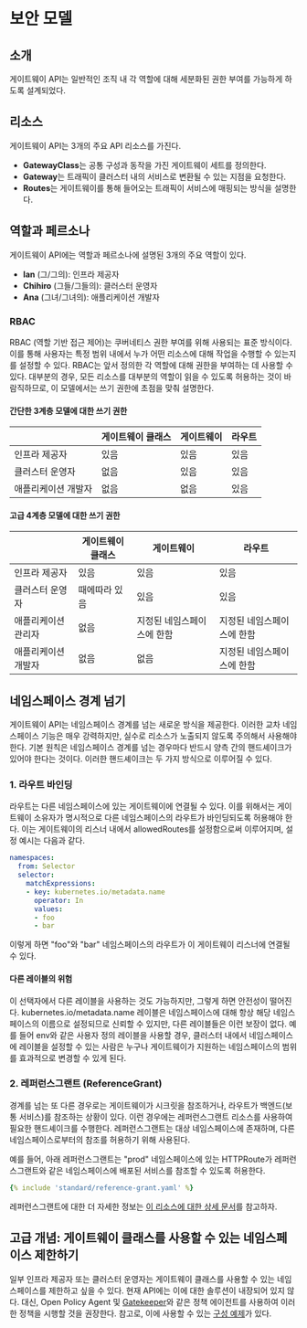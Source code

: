 # 보안 모델

## 소개
게이트웨이 API는 일반적인 조직 내 각 역할에 대해 세분화된 권한 부여를 가능하게 하도록
설계되었다.

## 리소스
게이트웨이 API는 3개의 주요 API 리소스를 가진다.

* **GatewayClass**는
  공통 구성과 동작을 가진 게이트웨이 세트를 정의한다.
* **Gateway**는
  트래픽이 클러스터 내의 서비스로 변환될 수 있는 지점을 요청한다.
* **Routes**는
  게이트웨이를 통해 들어오는 트래픽이 서비스에 매핑되는 방식을 설명한다.

## 역할과 페르소나

게이트웨이 API에는 역할과 페르소나에 설명된 3개의 주요 역할이 있다.

- **Ian** (그/그의): 인프라 제공자
- **Chihiro** (그들/그들의): 클러스터 운영자
- **Ana** (그녀/그녀의): 애플리케이션 개발자

[역할과 페르소나]:roles-and-personas.md

### RBAC

RBAC (역할 기반 접근 제어)는 쿠버네티스 권한 부여를 위해 사용되는 표준 방식이다.
이를 통해 사용자는 특정 범위 내에서 누가 어떤 리소스에 대해 작업을 수행할 수 있는지를 설정할 수 있다.
RBAC는 앞서 정의한 각 역할에 대해 권한을 부여하는 데 사용할 수 있다. 대부분의 경우, 모든 리소스를
대부분의 역할이 읽을 수 있도록 허용하는 것이 바람직하므로, 이 모델에서는 쓰기 권한에 초점을 맞춰 설명한다.

#### 간단한 3계층 모델에 대한 쓰기 권한
| | 게이트웨이 클래스 | 게이트웨이 | 라우트 |
|-|-|-|-|
| 인프라 제공자 | 있음 | 있음 | 있음 |
| 클러스터 운영자 | 없음 | 있음 | 있음 |
| 애플리케이션 개발자 | 없음 | 없음 | 있음 |

#### 고급 4계층 모델에 대한 쓰기 권한
| | 게이트웨이 클래스 | 게이트웨이 | 라우트 |
|-|-|-|-|
| 인프라 제공자 | 있음 | 있음 | 있음 |
| 클러스터 운영자 | 때에따라 있음 | 있음 | 있음 |
| 애플리케이션 관리자 | 없음 | 지정된 네임스페이스에 한함 | 지정된 네임스페이스에 한함 |
| 애플리케이션 개발자 | 없음 | 없음 | 지정된 네임스페이스에 한함 |

## 네임스페이스 경계 넘기
게이트웨이 API는 네임스페이스 경계를 넘는 새로운 방식을 제공한다.
이러한 교차 네임스페이스 기능은 매우 강력하지만,
실수로 리소스가 노출되지 않도록 주의해서 사용해야 한다.
기본 원칙은 네임스페이스 경계를 넘는 경우마다 반드시 양측 간의 핸드셰이크가 있어야 한다는 것이다.
이러한 핸드셰이크는 두 가지 방식으로 이루어질 수 있다.

### 1. 라우트 바인딩
라우트는 다른 네임스페이스에 있는 게이트웨이에 연결될 수 있다.
이를 위해서는 게이트웨이 소유자가 명시적으로 다른 네임스페이스의 라우트가 바인딩되도록 허용해야 한다.
이는 게이트웨이의 리스너 내에서 allowedRoutes를 설정함으로써 이루어지며,
설정 예시는 다음과 같다.

```yaml
namespaces:
  from: Selector
  selector:
    matchExpressions:
    - key: kubernetes.io/metadata.name
      operator: In
      values:
      - foo
      - bar
```

이렇게 하면 "foo"와 "bar" 네임스페이스의 라우트가
이 게이트웨이 리스너에 연결될 수 있다.

#### 다른 레이블의 위험
이 선택자에서 다른 레이블을 사용하는 것도 가능하지만, 그렇게 하면 안전성이 떨어진다.
kubernetes.io/metadata.name 레이블은 네임스페이스에 대해 항상 해당 네임스페이스의 이름으로
설정되므로 신뢰할 수 있지만, 다른 레이블들은 이런 보장이 없다.
예를 들어 env와 같은 사용자 정의 레이블을 사용할 경우,
클러스터 내에서 네임스페이스에 레이블을 설정할 수 있는 사람은 누구나 게이트웨이가
지원하는 네임스페이스의 범위를 효과적으로 변경할 수 있게 된다.

### 2. 레퍼런스그랜트 (ReferenceGrant)
경계를 넘는 또 다른 경우로는 게이트웨이가 시크릿을 참조하거나,
라우트가 백엔드(보통 서비스)를 참조하는 상황이 있다.
이런 경우에는 레퍼런스그랜트 리소스를 사용하여 필요한 핸드셰이크를 수행한다.
레퍼런스그랜트는 대상 네임스페이스에 존재하며,
다른 네임스페이스로부터의 참조를 허용하기 위해 사용된다.

예를 들어, 아래 레퍼런스그랜트는 "prod" 네임스페이스에 있는
HTTPRoute가 레퍼런스그랜트와 같은 네임스페이스에
배포된 서비스를 참조할 수 있도록 허용한다.

```yaml
{% include 'standard/reference-grant.yaml' %}
```

레퍼런스그랜트에 대한 더 자세한 정보는
[이 리소스에 대한 상세 문서](../api-types/referencegrant.md)를 참고하자.

## 고급 개념: 게이트웨이 클래스를 사용할 수 있는 네임스페이스 제한하기
일부 인프라 제공자 또는 클러스터 운영자는 게이트웨이 클래스를 사용할 수 있는 네임스페이스를
제한하고 싶을 수 있다. 현재 API에는 이에 대한 솔루션이 내장되어 있지 않다.
대신, Open Policy Agent 및
[Gatekeeper](https://github.com/open-policy-agent/gatekeeper)와 같은 정책 
에이전트를 사용하여 이러한 정책을 시행할 것을 권장한다.
참고로, 이에 사용할 수 있는
[구성 예제](https://github.com/open-policy-agent/gatekeeper-library/pull/24)가
있다.
